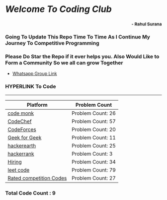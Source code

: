 # *Welcome To Coding Club*
### <div style='text-align:right'><sub> - Rahul Surana</sub></div>
### Going To Update This Repo Time To Time As I Continue My Journey To Competitive Programming
### Please Do Star the Repo if it ever helps you. Also Would Like to Form a Community So we all can grow Together
-  [ Whatsapp Group Link ](https://chat.whatsapp.com/FUV7H9SIBYKD3C5tgDluI6) 
### HYPERLINK To Code
***
| Platform  |  Problem Count |
| --------  |  ------------- |
| [ code monk ](./code%20monk)  |  Problem Count:  26|
| [ CodeChef ](./CodeChef)  |  Problem Count:  57|
| [ CodeForces ](./CodeForces)  |  Problem Count:  20|
| [ Geek for Geek ](./Geek%20for%20Geek)  |  Problem Count:  11|
| [ hackerearth ](./hackerearth)  |  Problem Count:  25|
| [ hackerrank ](./hackerrank)  |  Problem Count:  3|
| [ Hiring ](./Hiring)  |  Problem Count:  34|
| [ leet code ](./leet%20code)  |  Problem Count:  79|
| [ Rated competition Codes ](./Rated%20competition%20Codes)  |  Problem Count:  27|
### Total Code Count : 9